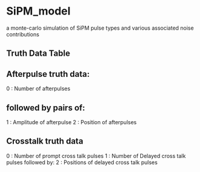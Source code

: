 # SiPM_model
a monte-carlo simulation of SiPM pulse types and various associated noise contributions

## Truth Data Table

## Afterpulse truth data:
0 : Number of afterpulses
## followed by pairs of:
1 : Amplitude of afterpulse
2 : Position of afterpulses

## Crosstalk truth data
0 : Number of prompt cross talk pulses
1 : Number of Delayed cross talk pulses
followed by:
2 : Positions of delayed cross talk pulses